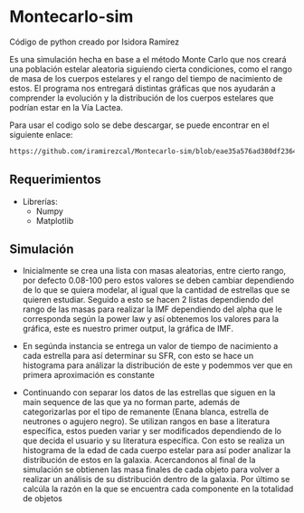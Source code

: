 # Montecarlo-sim
Código de python creado por Isidora Ramírez

Es una simulación hecha en base a el método Monte Carlo que nos creará una población estelar aleatoria siguiendo cierta condiciones, como el rango de masa de los cuerpos estelares y el rango del tiempo de nacimiento de estos. El programa nos entregará distintas gráficas que nos ayudarán a comprender la evolución y la distribución de los cuerpos estelares que podrían estar en la Vía Lactea. 

Para usar el codigo solo se debe descargar, se puede encontrar en el siguiente enlace:
```sh
https://github.com/iramirezcal/Montecarlo-sim/blob/eae35a576ad380df23645f6deef41625eaa7918e/MC(1).ipynb
```

## Requerimientos
- Librerías:
    - Numpy
    - Matplotlib   

## Simulación
- Inicialmente se crea una lista con masas aleatorias, entre cierto rango, por defecto 0.08-100 pero estos valores se deben cambiar dependiendo de lo que se quiera modelar, al igual que la cantidad de estrellas que se quieren estudiar. Seguido a esto se hacen 2 listas dependiendo del rango de las masas para realizar la IMF dependiendo del alpha que le corresponda según la power law y así obtenemos los valores para la gráfica, este es nuestro primer output, la gráfica de IMF. 

- En segúnda instancia se entrega un valor de tiempo de nacimiento a cada estrella para así determinar su SFR, con esto se hace un histograma para análizar la distribución de este y podemmos ver que en primera aproximación es constante

- Continuando con separar los datos de las estrellas que siguen en la main sequence de las que ya no forman parte, además de categorizarlas por el tipo de remanente (Enana blanca, estrella de neutrones o agujero negro). Se utilizan rangos en base a literatura específica, estos pueden variar y ser modificados dependiendo de lo que decida el usuario y su literatura específica. Con esto se realiza un histograma de la edad de cada cuerpo estelar para así poder analizar la distribución de estos en la galaxia. Acercandonos al final de la simulación se obtienen las masa finales de cada objeto para volver a realizar un análisis de su distribución dentro de la galaxia. Por último se calcúla la razón en la que se encuentra cada componente en la totalidad de objetos 
